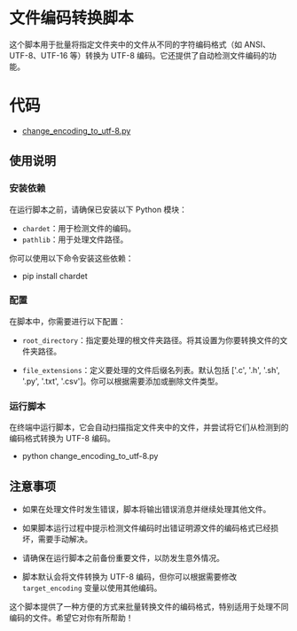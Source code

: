 # 文件编码转换脚本

这个脚本用于批量将指定文件夹中的文件从不同的字符编码格式（如 ANSI、UTF-8、UTF-16 等）转换为 UTF-8 编码。它还提供了自动检测文件编码的功能。

# 代码
- [change_encoding_to_utf-8.py](./change_encoding_to_utf-8.py)

## 使用说明

### 安装依赖

在运行脚本之前，请确保已安装以下 Python 模块：

- `chardet`：用于检测文件的编码。
- `pathlib`：用于处理文件路径。

你可以使用以下命令安装这些依赖：

- pip install chardet


### 配置

在脚本中，你需要进行以下配置：

- `root_directory`：指定要处理的根文件夹路径。将其设置为你要转换文件的文件夹路径。

- `file_extensions`：定义要处理的文件后缀名列表。默认包括 ['.c', '.h', '.sh', '.py', '.txt', '.csv']。你可以根据需要添加或删除文件类型。

### 运行脚本

在终端中运行脚本，它会自动扫描指定文件夹中的文件，并尝试将它们从检测到的编码格式转换为 UTF-8 编码。

- python change_encoding_to_utf-8.py


注意事项
--------

- 如果在处理文件时发生错误，脚本将输出错误消息并继续处理其他文件。

- 如果脚本运行过程中提示检测文件编码时出错证明源文件的编码格式已经损坏，需要手动解决。 

- 请确保在运行脚本之前备份重要文件，以防发生意外情况。

- 脚本默认会将文件转换为 UTF-8 编码，但你可以根据需要修改 `target_encoding` 变量以使用其他编码。

这个脚本提供了一种方便的方式来批量转换文件的编码格式，特别适用于处理不同编码的文件。希望它对你有所帮助！
